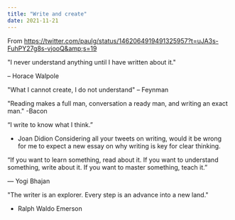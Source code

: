 ```yaml
---
title: "Write and create"
date: 2021-11-21
---
```


From <a href="https://twitter.com/paulg/status/1462064919491325957?t=uJA3s-FuhPY27g8s-vjooQ&amp;s=19">https://twitter.com/paulg/status/1462064919491325957?t=uJA3s-FuhPY27g8s-vjooQ&amp;s=19</a>

&quot;I never understand anything until I have written about it.&quot;

– Horace Walpole

&quot;What I cannot create, I do not understand&quot; – Feynman

&quot;Reading makes a full man, conversation a ready man, and writing an exact man.&quot;
-Bacon

“I write to know what I think.”

- Joan Didion
Considering all your tweets on writing, would it be wrong for me to expect a new essay on why writing is key for clear thinking.

“If you want to learn something, read about it. If you want to understand something, write about it. If you want to master something, teach it.”

― Yogi Bhajan

&quot;The writer is an explorer. Every step is an advance into a new land.&quot;

- Ralph Waldo Emerson
